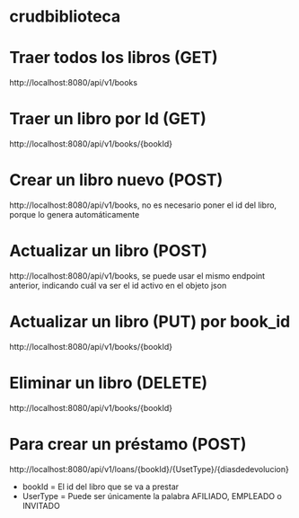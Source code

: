 # crudbiblioteca

# Traer todos los libros (GET)
http://localhost:8080/api/v1/books

# Traer un libro por Id (GET)
http://localhost:8080/api/v1/books/{bookId}

# Crear un libro nuevo (POST)
http://localhost:8080/api/v1/books,  no es necesario poner el id del libro, porque lo genera automáticamente

# Actualizar un libro (POST)
http://localhost:8080/api/v1/books, se puede usar el mismo endpoint anterior, indicando cuál va ser el id activo en el objeto json

# Actualizar un libro (PUT) por book_id
http://localhost:8080/api/v1/books/{bookId}

# Eliminar un libro (DELETE)
http://localhost:8080/api/v1/books/{bookId}

# Para crear un préstamo (POST)
http://localhost:8080/api/v1/loans/{bookId}/{UsetType}/{diasdedevolucion}

- bookId = El id del libro que se va a prestar
- UserType = Puede ser únicamente la palabra AFILIADO, EMPLEADO o INVITADO